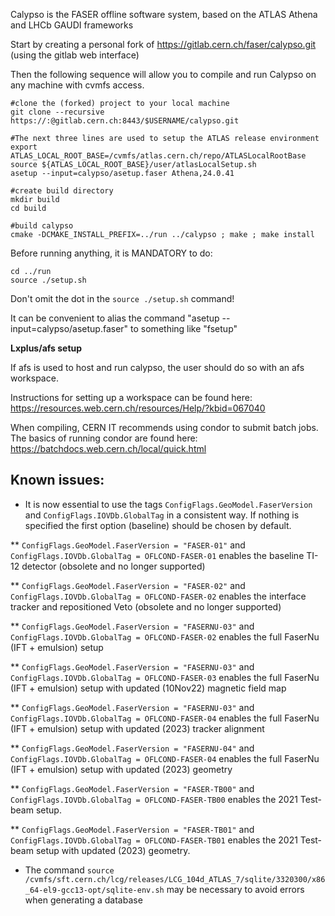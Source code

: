 Calypso is the FASER offline software system, based on the ATLAS Athena and LHCb GAUDI frameworks

Start by creating a personal fork of https://gitlab.cern.ch/faser/calypso.git (using the gitlab web interface)

Then the following sequence will allow you to compile and run Calypso on any machine with cvmfs access.
```
#clone the (forked) project to your local machine
git clone --recursive https://:@gitlab.cern.ch:8443/$USERNAME/calypso.git 

#The next three lines are used to setup the ATLAS release environment
export ATLAS_LOCAL_ROOT_BASE=/cvmfs/atlas.cern.ch/repo/ATLASLocalRootBase 
source ${ATLAS_LOCAL_ROOT_BASE}/user/atlasLocalSetup.sh
asetup --input=calypso/asetup.faser Athena,24.0.41

#create build directory
mkdir build
cd build

#build calypso
cmake -DCMAKE_INSTALL_PREFIX=../run ../calypso ; make ; make install
```

Before running anything, it is MANDATORY to do:

```
cd ../run
source ./setup.sh
```

Don't omit the dot in the `source ./setup.sh` command! 

It can be convenient to alias the command "asetup --input=calypso/asetup.faser" to something like "fsetup"

**Lxplus/afs setup**

If afs is used to host and run calypso, the user should do so with an afs workspace.

Instructions for setting up a workspace can be found here: https://resources.web.cern.ch/resources/Help/?kbid=067040

When compiling, CERN IT recommends using condor to submit batch jobs. The basics of running condor are found here: https://batchdocs.web.cern.ch/local/quick.html 


## Known issues:

* It is now essential to use the tags `ConfigFlags.GeoModel.FaserVersion` and `ConfigFlags.IOVDb.GlobalTag` in a consistent way.  If nothing is specified the first option (baseline) should be chosen by default.

** `ConfigFlags.GeoModel.FaserVersion = "FASER-01"` and `ConfigFlags.IOVDb.GlobalTag = OFLCOND-FASER-01` enables the baseline TI-12 detector (obsolete and no longer supported)

** `ConfigFlags.GeoModel.FaserVersion = "FASER-02"` and `ConfigFlags.IOVDb.GlobalTag = OFLCOND-FASER-02` enables the interface tracker and repositioned Veto (obsolete and no longer supported)

** `ConfigFlags.GeoModel.FaserVersion = "FASERNU-03"` and `ConfigFlags.IOVDb.GlobalTag = OFLCOND-FASER-02` enables the full FaserNu (IFT + emulsion) setup

** `ConfigFlags.GeoModel.FaserVersion = "FASERNU-03"` and `ConfigFlags.IOVDb.GlobalTag = OFLCOND-FASER-03` enables the full FaserNu (IFT + emulsion) setup with updated (10Nov22) magnetic field map

** `ConfigFlags.GeoModel.FaserVersion = "FASERNU-03"` and `ConfigFlags.IOVDb.GlobalTag = OFLCOND-FASER-04` enables the full FaserNu (IFT + emulsion) setup with updated (2023) tracker alignment

** `ConfigFlags.GeoModel.FaserVersion = "FASERNU-04"` and `ConfigFlags.IOVDb.GlobalTag = OFLCOND-FASER-04` enables the full FaserNu (IFT + emulsion) setup with updated (2023) geometry

** `ConfigFlags.GeoModel.FaserVersion = "FASER-TB00"` and `ConfigFlags.IOVDb.GlobalTag = OFLCOND-FASER-TB00` enables the 2021 Test-beam setup.

** `ConfigFlags.GeoModel.FaserVersion = "FASER-TB01"` and `ConfigFlags.IOVDb.GlobalTag = OFLCOND-FASER-TB01` enables the 2021 Test-beam setup with updated (2023) geometry.

* The command `source /cvmfs/sft.cern.ch/lcg/releases/LCG_104d_ATLAS_7/sqlite/3320300/x86_64-el9-gcc13-opt/sqlite-env.sh` may be necessary to avoid errors when generating a database
